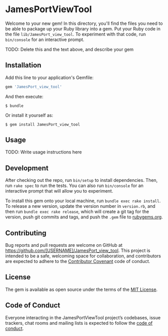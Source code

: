 # JamesPortViewTool

Welcome to your new gem! In this directory, you'll find the files you need to be able to package up your Ruby library into a gem. Put your Ruby code in the file `lib/JamesPort_view_tool`. To experiment with that code, run `bin/console` for an interactive prompt.

TODO: Delete this and the text above, and describe your gem

## Installation

Add this line to your application's Gemfile:

```ruby
gem 'JamesPort_view_tool'
```

And then execute:

    $ bundle

Or install it yourself as:

    $ gem install JamesPort_view_tool

## Usage

TODO: Write usage instructions here

## Development

After checking out the repo, run `bin/setup` to install dependencies. Then, run `rake spec` to run the tests. You can also run `bin/console` for an interactive prompt that will allow you to experiment.

To install this gem onto your local machine, run `bundle exec rake install`. To release a new version, update the version number in `version.rb`, and then run `bundle exec rake release`, which will create a git tag for the version, push git commits and tags, and push the `.gem` file to [rubygems.org](https://rubygems.org).

## Contributing

Bug reports and pull requests are welcome on GitHub at https://github.com/[USERNAME]/JamesPort_view_tool. This project is intended to be a safe, welcoming space for collaboration, and contributors are expected to adhere to the [Contributor Covenant](http://contributor-covenant.org) code of conduct.

## License

The gem is available as open source under the terms of the [MIT License](https://opensource.org/licenses/MIT).

## Code of Conduct

Everyone interacting in the JamesPortViewTool project’s codebases, issue trackers, chat rooms and mailing lists is expected to follow the [code of conduct](https://github.com/[USERNAME]/JamesPort_view_tool/blob/master/CODE_OF_CONDUCT.md).
